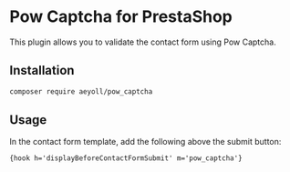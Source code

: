 # Pow Captcha for PrestaShop

This plugin allows you to validate the contact form using Pow Captcha.

Installation
---

```sh
composer require aeyoll/pow_captcha
```

Usage
---

In the contact form template, add the following above the submit button:

```
{hook h='displayBeforeContactFormSubmit' m='pow_captcha'}
```
